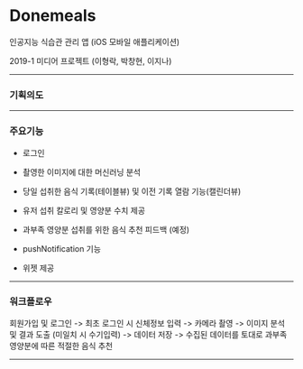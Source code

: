 ﻿
# Donemeals


인공지능 식습관 관리 앱 (iOS 모바일 애플리케이션)

2019-1 미디어 프로젝트 (이형락, 박창현, 이지나)

---


### 기획의도



---

### 주요기능


* 로그인

* 촬영한 이미지에 대한 머신러닝 분석

* 당일 섭취한 음식 기록(테이블뷰) 및 이전 기록 열람 기능(캘린더뷰)

* 유저 섭취 칼로리 및 영양분 수치 제공

* 과부족 영양분 섭취를 위한 음식 추천 피드백 (예정)

* pushNotification 기능

* 위젯 제공

---

### 워크플로우

회원가입 및 로그인 -> 최초 로그인 시 신체정보 입력 -> 카메라 촬영 -> 이미지 분석 및 결과 도출 (미일치 시 수기입력) -> 데이터 저장 -> 수집된 데이터를 토대로 과부족 영양분에 따른 적절한 음식 추천


---